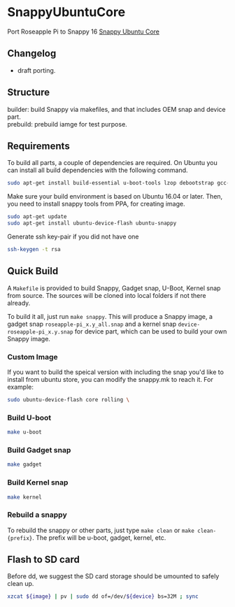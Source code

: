 # SnappyUbuntuCore
Port Roseapple Pi to Snappy 16 [Snappy Ubuntu Core](http://developer.ubuntu.com/snappy/) 

## Changelog
- draft porting.  

## Structure
builder: build Snappy via makefiles, and that includes OEM snap and device part.  
prebuild: prebuild iamge for test purpose.

## Requirements
To build all parts, a couple of dependencies are required. On Ubuntu you can install all build dependencies with the following command.

```bash
sudo apt-get install build-essential u-boot-tools lzop debootstrap gcc-arm-linux-gnueabihf device-tree-compiler
```

Make sure your build environment is based on Ubuntu 16.04 or later. Then, you need to install snappy tools from PPA, for creating image.

```bash
sudo apt-get update
sudo apt-get install ubuntu-device-flash ubuntu-snappy
```

Generate ssh key-pair if you did not have one

```bash
ssh-keygen -t rsa
```

## Quick Build
A `Makefile` is provided to build Snappy, Gadget snap, U-Boot, Kernel snap from source. The sources will be cloned into local folders if not there already.

To build it all, just run `make snappy`. This will produce a Snappy image, a gadget snap `roseapple-pi_x.y_all.snap` and a kernel snap `device-roseapple-pi_x.y.snap` for device part, which can be used to build your own Snappy image.

### Custom Image
If you want to build the speical version with including the snap you'd like to install from ubuntu store, you can modify the snappy.mk to reach it. For example:  

```bash
sudo ubuntu-device-flash core rolling \
```

### Build U-boot

```bash
make u-boot
```

### Build Gadget snap

```bash
make gadget
```

### Build Kernel snap

```bash
make kernel
```

### Rebuild a snappy
To rebuild the snappy or other parts, just type `make clean` or `make clean-{prefix}`. The prefix will be u-boot, gadget, kernel, etc. 

## Flash to SD card
Before dd, we suggest the SD card storage should be umounted to safely clean up.

```bash
xzcat ${image} | pv | sudo dd of=/dev/${device} bs=32M ; sync
```
